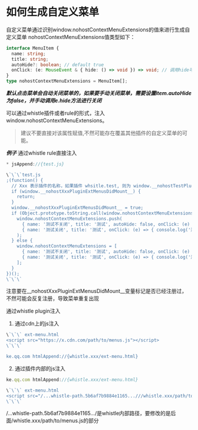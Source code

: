 # 如何生成自定义菜单
自定义菜单通过识别window.nohostContextMenuExtensions的值来进行生成自定义菜单
nohostContextMenuExtensions值类型如下：
```ts
interface MenuItem {
  name: string;
  title: string;
  autoHide?: boolean; // default true
  onClick: (e: MouseEvent & { hide: () => void }) => void; // 调用hide可以关闭菜单
}
type nohostContextMenuExtensions = MenuItem[];
```
***默认点击菜单会自动关闭菜单的，如果要手动关闭菜单，需要设置item.autoHide为false，并手动调用e.hide方法进行关闭***

可以通过whistle插件或者rule的形式，注入window.nohostContextMenuExtensions。
> 建议不要直接对该属性赋值,不然可能存在覆盖其他插件的自定义菜单的可能。

***例子***
通过whistle rule直接注入
```ts
* jsAppend://{test.js}

\`\`\`test.js
;(function() {
  // Xxx 表示插件的名称，如果插件 whsitle.test, 则为 window.__nohostTestPluginExtMenusDidMount__
  if (window.__nohostXxxPluginExtMenusDidMount__) {
	return;
  }
  window.__nohostXxxPluginExtMenusDidMount__ = true;
  if (Object.prototype.toString.call(window.nohostContextMenuExtensions) === '[object Array]') {
    window.nohostContextMenuExtensions.push(
      { name: '测试不关闭', title: '测试', autoHide: false, onClick: (e) => { console.log('测试'); } },
      { name: '测试关闭', title: '测试', onClick: (e) => { console.log('测试'); } },
    );
  } else {
  	window.nohostContextMenuExtensions = [
      { name: '测试不关闭', title: '测试', autoHide: false, onClick: (e) => { console.log('测试'); } },
      { name: '测试关闭', title: '测试', onClick: (e) => { console.log('测试'); } }
    ];
  }
})();
\`\`\`
```
注意要在__nohostXxxPluginExtMenusDidMount__变量标记是否已经注册过，不然可能会反复注册，导致菜单重复出现

通过whistle plugin注入
1. 通过cdn上的js注入
```ts
\`\`\` ext-menu.html
<script src="https://x.cdn.com/path/to/menus.js"></script>
\`\`\`

ke.qq.com htmlAppend://{whistle.xxx/ext-menu.html}
```
2. 通过插件内部的js注入
```ts
ke.qq.com htmlAppend://{whistle.xxx/ext-menu.html}

\`\`\` ext-menu.html
<script src="/...whistle-path.5b6af7b9884e1165...///whistle.xxx/path/to/menus.js"></script>
\`\`\`
```
/...whistle-path.5b6af7b9884e1165.../是whistle内部路径，要修改的是后面/whistle.xxx/path/to/menus.js的部分